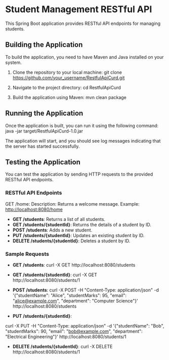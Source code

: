 # Student Management RESTful API

This Spring Boot application provides RESTful API endpoints for managing students.

## Building the Application

To build the application, you need to have Maven and Java installed on your system.

1. Clone the repository to your local machine:
git clone https://github.com/your_username/RestfulApiCurd.git

2. Navigate to the project directory:
cd RestfulApiCurd

3. Build the application using Maven:
mvn clean package

## Running the Application

Once the application is built, you can run it using the following command:
java -jar target/RestfulApiCurd-1.0.jar

The application will start, and you should see log messages indicating that the server has started successfully.

## Testing the Application

You can test the application by sending HTTP requests to the provided RESTful API endpoints.

### RESTful API Endpoints
GET /home: Description: Returns a welcome message. Example: [http://localhost:8080/home](http://localhost:8080/swagger-ui.html)
- **GET /students**: Returns a list of all students.
- **GET /students/{studentId}**: Returns the details of a student by ID.
- **POST /students**: Adds a new student.
- **PUT /students/{studentId}**: Updates an existing student by ID.
- **DELETE /students/{studentId}**: Deletes a student by ID.

### Sample Requests

- **GET /students**:
curl -X GET http://localhost:8080/students

- **GET /students/{studentId}**:
curl -X GET http://localhost:8080/students/1

- **POST /students**:
curl -X POST -H "Content-Type: application/json" -d '{"studentName": "Alice", "studentMarks": 95, "email": "alice@example.com", "department": "Computer Science"}' http://localhost:8080/students

- **PUT /students/{studentId}**:

curl -X PUT -H "Content-Type: application/json" -d '{"studentName": "Bob", "studentMarks": 90, "email": "bob@example.com", "department": "Electrical Engineering"}' http://localhost:8080/students/1

- **DELETE /students/{studentId}**:
curl -X DELETE http://localhost:8080/students/1
